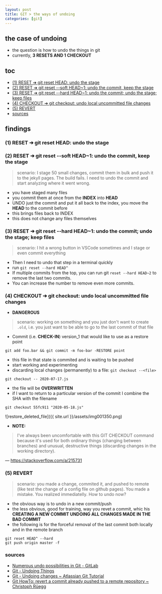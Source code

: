 ```yaml
---
layout: post
title: GIT > the ways of undoing
categories: [git]
---
```

## the case	of undoing
* the question is how to undo the things in git
* currently, **3 RESETS AND 1 CHECKOUT**

## toc
<!-- TOC -->

- [(1) RESET ➔ git reset HEAD: undo the stage](#1-reset-➔-git-reset-head-undo-the-stage)
- [(2) RESET ➔ git reset --soft HEAD~1: undo the commit, keep the stage](#2-reset-➔-git-reset---soft-head1-undo-the-commit-keep-the-stage)
- [(3) RESET ➔ git reset --hard HEAD~1: undo the commit; undo the stage; keep files](#3-reset-➔-git-reset---hard-head1-undo-the-commit-undo-the-stage-keep-files)
- [(4) CHECKOUT ➔ git checkout: undo local uncommitted file changes](#4-checkout-➔-git-checkout-undo-local-uncommitted-file-changes)
- [(5) REVERT](#5-revert)
- [sources](#sources)

<!-- /TOC -->

## findings

### (1) RESET ➔ git reset HEAD: undo the stage

### (2) RESET ➔ git reset --soft HEAD~1: undo the commit, keep the stage

> scenario: I stage 50 small changes, commit them in bulk and push it to the jekyll pages. The build fails. I need to undo the commit and start analyzing where it went wrong. 

* you have staged many files
* you commit them at once from the **INDEX** into **HEAD**
* UNDO just the commit and put it all back to the index, you move the **HEAD** to the commit before
* this brings files back to INDEX
* this does not change any files themselves


### (3) RESET ➔ git reset --hard HEAD~1: undo the commit; undo the stage; keep files 

> scenario: I hit a wrong button in VSCode sometimes and I stage or even commit everything

* Then I need to undo that step in a terminal quickly
* run `git reset --hard HEAD^` 
* If multiple commits from the top, you can run git `reset --hard HEAD~2` to remove the last two commits. 
* You can increase the number to remove even more commits.

###  (4) CHECKOUT ➔ git checkout: undo local uncommitted file changes
* **DANGEROUS**

>scenario: working on something and you just don't want to create `.old`, i.e. you just want to be able to go to the last commit of that file

* Commit (i.e. **CHECK-IN**) version_1 that would like to use as a restore point

```
git add foo.bar && git commit -m foo-bar -RESTORE point
```

* this file in that state is commited and is waiting to be pushed
* start working and experimenting
* discarding local changes (permanently) to a file: `git checkout --<file>`

```
git checkout -- 2020-07-17.js
```

* the file will be **OVERWRITTEN**
* if I want to return to a particular version of the commit I combine the SHA with the filename

```
git checkout 55fc911 "2020-05-18.js"
```

![restore_deleted_file]({{ site.url }}/assets/img001350.png)

* **NOTE:**  

>I've always been uncomfortable with this GIT CHECKOUT command because it's used for both ordinary things (changing between branches) and unusual, destructive things (discarding changes in the working directory).

— <https://stackoverflow.com/a/215731>

### (5) REVERT
> scenario: you made a change, commited it, and pushed to remote (like test the change of a config file on github pages). You made a mistake. You realized immediatelly. How to undo now? 

* the obvious way is to undo in a new commit/push
* the less obvious, good for training, way you revet a commit, whic his **CREATING A NEW COMMIT UNDOING ALL CHANGES MADE IN THE BAD COMMIT**
* the following is for the forceful removal of the last commit both locally and in the remote branch

```
git reset HEAD^ --hard
git push origin master -f
```

### sources
* [Numerous undo possibilities in Git - GitLab](https://docs.gitlab.com/ee/topics/git/numerous_undo_possibilities_in_git/)
* [Git - Undoing Things](https://git-scm.com/book/en/v2/Git-Basics-Undoing-Things)
* [Git - Undoing changes ~ Atlassian Git Tutorial](https://www.atlassian.com/git/tutorials/undoing-changes)
* [Git HowTo: revert a commit already pushed to a remote repository ~ Christoph Rüegg](https://christoph.ruegg.name/blog/git-howto-revert-a-commit-already-pushed-to-a-remote-reposit.html)
